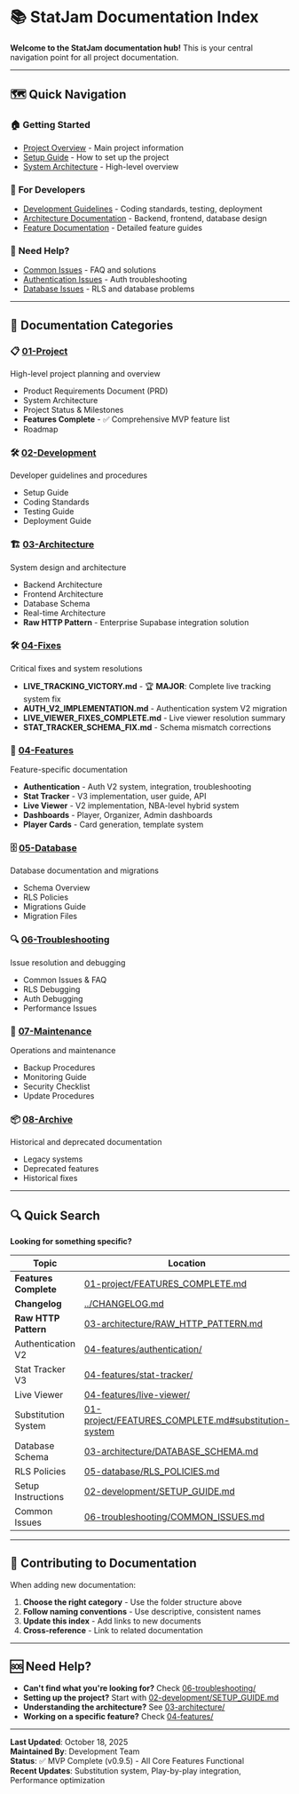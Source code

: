 # 📚 StatJam Documentation Index

**Welcome to the StatJam documentation hub!** This is your central navigation point for all project documentation.

---

## 🗺️ Quick Navigation

### 🏠 **Getting Started**
- [Project Overview](../README.md) - Main project information
- [Setup Guide](02-development/SETUP_GUIDE.md) - How to set up the project
- [System Architecture](01-project/SYSTEM_ARCHITECTURE.md) - High-level overview

### 🔧 **For Developers**
- [Development Guidelines](02-development/) - Coding standards, testing, deployment
- [Architecture Documentation](03-architecture/) - Backend, frontend, database design
- [Feature Documentation](04-features/) - Detailed feature guides

### 🚨 **Need Help?**
- [Common Issues](06-troubleshooting/COMMON_ISSUES.md) - FAQ and solutions
- [Authentication Issues](06-troubleshooting/AUTH_DEBUGGING.md) - Auth troubleshooting
- [Database Issues](06-troubleshooting/RLS_DEBUGGING.md) - RLS and database problems

---

## 📁 Documentation Categories

### 📋 [01-Project](01-project/)
High-level project planning and overview
- Product Requirements Document (PRD)
- System Architecture
- Project Status & Milestones
- **Features Complete** - ✅ Comprehensive MVP feature list
- Roadmap

### 🛠️ [02-Development](02-development/)
Developer guidelines and procedures
- Setup Guide
- Coding Standards
- Testing Guide
- Deployment Guide

### 🏗️ [03-Architecture](03-architecture/)
System design and architecture
- Backend Architecture
- Frontend Architecture
- Database Schema
- Real-time Architecture
- **Raw HTTP Pattern** - Enterprise Supabase integration solution

### 🛠️ [04-Fixes](04-fixes/)
Critical fixes and system resolutions
- **LIVE_TRACKING_VICTORY.md** - 🏆 **MAJOR**: Complete live tracking system fix
- **AUTH_V2_IMPLEMENTATION.md** - Authentication system V2 migration
- **LIVE_VIEWER_FIXES_COMPLETE.md** - Live viewer resolution summary
- **STAT_TRACKER_SCHEMA_FIX.md** - Schema mismatch corrections

### 🎯 [04-Features](04-features/)
Feature-specific documentation
- **Authentication** - Auth V2 system, integration, troubleshooting
- **Stat Tracker** - V3 implementation, user guide, API
- **Live Viewer** - V2 implementation, NBA-level hybrid system
- **Dashboards** - Player, Organizer, Admin dashboards
- **Player Cards** - Card generation, template system

### 🗄️ [05-Database](05-database/)
Database documentation and migrations
- Schema Overview
- RLS Policies
- Migrations Guide
- Migration Files

### 🔍 [06-Troubleshooting](06-troubleshooting/)
Issue resolution and debugging
- Common Issues & FAQ
- RLS Debugging
- Auth Debugging
- Performance Issues

### 🔧 [07-Maintenance](07-maintenance/)
Operations and maintenance
- Backup Procedures
- Monitoring Guide
- Security Checklist
- Update Procedures

### 📦 [08-Archive](08-archive/)
Historical and deprecated documentation
- Legacy systems
- Deprecated features
- Historical fixes

---

## 🔍 Quick Search

**Looking for something specific?**

| Topic | Location |
|-------|----------|
| **Features Complete** | [01-project/FEATURES_COMPLETE.md](01-project/FEATURES_COMPLETE.md) |
| **Changelog** | [../CHANGELOG.md](../CHANGELOG.md) |
| **Raw HTTP Pattern** | [03-architecture/RAW_HTTP_PATTERN.md](03-architecture/RAW_HTTP_PATTERN.md) |
| Authentication V2 | [04-features/authentication/](04-features/authentication/) |
| Stat Tracker V3 | [04-features/stat-tracker/](04-features/stat-tracker/) |
| Live Viewer | [04-features/live-viewer/](04-features/live-viewer/) |
| Substitution System | [01-project/FEATURES_COMPLETE.md#substitution-system](01-project/FEATURES_COMPLETE.md) |
| Database Schema | [03-architecture/DATABASE_SCHEMA.md](03-architecture/DATABASE_SCHEMA.md) |
| RLS Policies | [05-database/RLS_POLICIES.md](05-database/RLS_POLICIES.md) |
| Setup Instructions | [02-development/SETUP_GUIDE.md](02-development/SETUP_GUIDE.md) |
| Common Issues | [06-troubleshooting/COMMON_ISSUES.md](06-troubleshooting/COMMON_ISSUES.md) |

---

## 📝 Contributing to Documentation

When adding new documentation:

1. **Choose the right category** - Use the folder structure above
2. **Follow naming conventions** - Use descriptive, consistent names
3. **Update this index** - Add links to new documents
4. **Cross-reference** - Link to related documentation

---

## 🆘 Need Help?

- **Can't find what you're looking for?** Check [06-troubleshooting/](06-troubleshooting/)
- **Setting up the project?** Start with [02-development/SETUP_GUIDE.md](02-development/SETUP_GUIDE.md)
- **Understanding the architecture?** See [03-architecture/](03-architecture/)
- **Working on a specific feature?** Check [04-features/](04-features/)

---

**Last Updated**: October 18, 2025  
**Maintained By**: Development Team  
**Status**: ✅ MVP Complete (v0.9.5) - All Core Features Functional  
**Recent Updates**: Substitution system, Play-by-play integration, Performance optimization

